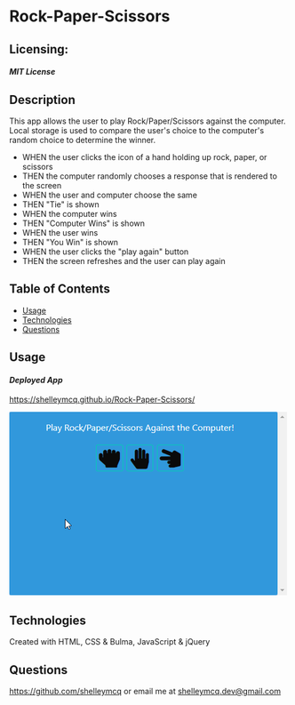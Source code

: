 # Rock-Paper-Scissors
## Licensing:
#### _MIT License_
## Description
This app allows the user to play Rock/Paper/Scissors against the computer. Local storage is used to compare the user's choice to the computer's random choice to determine the winner.

* WHEN the user clicks the icon of a hand holding up rock, paper, or scissors
* THEN the computer randomly chooses a response that is rendered to the screen
* WHEN the user and computer choose the same
* THEN "Tie" is shown
* WHEN the computer wins
* THEN "Computer Wins" is shown
* WHEN the user wins
* THEN "You Win" is shown
* WHEN the user clicks the "play again" button
* THEN the screen refreshes and the user can play again

## Table of Contents

* [Usage](#Usage)
* [Technologies](#Technologies)
* [Questions](#Questions)

## Usage
#### _Deployed App_
https://shelleymcq.github.io/Rock-Paper-Scissors/

![demo of app](./assets/rock-paper-scissors.gif)

## Technologies
Created with HTML, CSS & Bulma, JavaScript & jQuery

## Questions 
https://github.com/shelleymcq or email me at shelleymcq.dev@gmail.com
